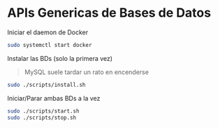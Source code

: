 # APIs Genericas de Bases de Datos

Iniciar el daemon de Docker

```bash
sudo systemctl start docker
```


Instalar las BDs (solo la primera vez)

> MySQL suele tardar un rato en encenderse

```bash
sudo ./scripts/install.sh
```

Iniciar/Parar ambas BDs a la vez

```bash
sudo ./scripts/start.sh
sudo ./scripts/stop.sh
```
